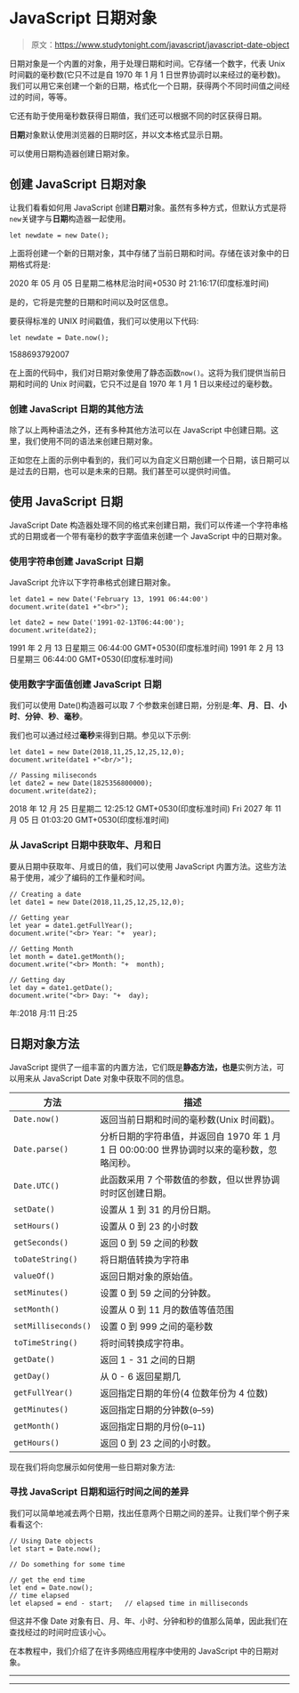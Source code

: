 # JavaScript 日期对象

> 原文：<https://www.studytonight.com/javascript/javascript-date-object>

日期对象是一个内置的对象，用于处理日期和时间。它存储一个数字，代表 Unix 时间戳的毫秒数(它只不过是自 1970 年 1 月 1 日世界协调时以来经过的毫秒数)。我们可以用它来创建一个新的日期，格式化一个日期，获得两个不同时间值之间经过的时间，等等。

它还有助于使用毫秒数获得日期值，我们还可以根据不同的时区获得日期。

**日期**对象默认使用浏览器的日期时区，并以文本格式显示日期。

可以使用日期构造器创建日期对象。

## 创建 JavaScript 日期对象

让我们看看如何用 JavaScript 创建**日期**对象。虽然有多种方式，但默认方式是将`new`关键字与**日期**构造器一起使用。

```
let newdate = new Date();
```

上面将创建一个新的日期对象，其中存储了当前日期和时间。存储在该对象中的日期格式将是:

2020 年 05 月 05 日星期二格林尼治时间+0530 时 21:16:17(印度标准时间)

是的，它将是完整的日期和时间以及时区信息。

要获得标准的 UNIX 时间戳值，我们可以使用以下代码:

```
let newdate = Date.now();
```

1588693792007

在上面的代码中，我们对日期对象使用了静态函数`now()`。这将为我们提供当前日期和时间的 Unix 时间戳，它只不过是自 1970 年 1 月 1 日以来经过的毫秒数。

### 创建 JavaScript 日期的其他方法

除了以上两种语法之外，还有多种其他方法可以在 JavaScript 中创建日期。这里，我们使用不同的语法来创建日期对象。

正如您在上面的示例中看到的，我们可以为自定义日期创建一个日期，该日期可以是过去的日期，也可以是未来的日期。我们甚至可以提供时间值。

## 使用 JavaScript 日期

JavaScript Date 构造器处理不同的格式来创建日期，我们可以传递一个字符串格式的日期或者一个带有毫秒的数字字面值来创建一个 JavaScript 中的日期对象。

### 使用字符串创建 JavaScript 日期

JavaScript 允许以下字符串格式创建日期对象。

```
let date1 = new Date('February 13, 1991 06:44:00')
document.write(date1 +"<br>");

let date2 = new Date('1991-02-13T06:44:00');
document.write(date2);
```

1991 年 2 月 13 日星期三 06:44:00 GMT+0530(印度标准时间)
1991 年 2 月 13 日星期三 06:44:00 GMT+0530(印度标准时间)

### 使用数字字面值创建 JavaScript 日期

我们可以使用 Date()构造器可以取 7 个参数来创建日期，分别是:**年**、**月**、**日**、**小时**、**分钟**、**秒**、**毫秒**。

我们也可以通过经过**毫秒**来得到日期。参见以下示例:

```
let date1 = new Date(2018,11,25,12,25,12,0);
document.write(date1 +"<br/>");

// Passing miliseconds
let date2 = new Date(1825356800000);
document.write(date2); 
```

2018 年 12 月 25 日星期二 12:25:12 GMT+0530(印度标准时间)
Fri 2027 年 11 月 05 日 01:03:20 GMT+0530(印度标准时间)

### 从 JavaScript 日期中获取年、月和日

要从日期中获取年、月或日的值，我们可以使用 JavaScript 内置方法。这些方法易于使用，减少了编码的工作量和时间。

```
// Creating a date
let date1 = new Date(2018,11,25,12,25,12,0);

// Getting year
let year = date1.getFullYear();
document.write("<br> Year: "+  year);

// Getting Month
let month = date1.getMonth();
document.write("<br> Month: "+  month);

// Getting day
let day = date1.getDate();
document.write("<br> Day: "+  day);
```

年:2018
月:11
日:25

## 日期对象方法

JavaScript 提供了一组丰富的内置方法，它们既是**静态方法，也是**实例方法，可以用来从 JavaScript Date 对象中获取不同的信息。

| **方法** | **描述** |
| --- | --- |
| `Date.now()` | 返回当前日期和时间的毫秒数(Unix 时间戳)。 |
| `Date.parse()` | 分析日期的字符串值，并返回自 1970 年 1 月 1 日 00:00:00 世界协调时以来的毫秒数，忽略闰秒。 |
| `Date.UTC()` | 此函数采用 7 个带数值的参数，但以世界协调时时区创建日期。 |
| `setDate()` | 设置从 1 到 31 的月份日期。 |
| `setHours()` | 设置从 0 到 23 的小时数 |
| `getSeconds()` | 返回 0 到 59 之间的秒数 |
| `toDateString()` | 将日期值转换为字符串 |
| `valueOf()` | 返回日期对象的原始值。 |
| `setMinutes()` | 设置 0 到 59 之间的分钟数。 |
| `setMonth()` | 设置从 0 到 11 月的数值等值范围 |
| `setMilliseconds()` | 设置 0 到 999 之间的毫秒数 |
| `toTimeString()` | 将时间转换成字符串。 |
| `getDate()` | 返回 1 - 31 之间的日期 |
| `getDay()` | 从 0 - 6 返回星期几 |
| `getFullYear()` | 返回指定日期的年份(4 位数年份为 4 位数) |
| `getMinutes()` | 返回指定日期的分钟数(`0`–`59`) |
| `getMonth()` | 返回指定日期的月份(`0`–`11`) |
| `getHours()` | 返回 0 到 23 之间的小时数。 |

现在我们将向您展示如何使用一些日期对象方法:

### 寻找 JavaScript 日期和运行时间之间的差异

我们可以简单地减去两个日期，找出任意两个日期之间的差异。让我们举个例子来看看这个:

```
// Using Date objects
let start = Date.now();

// Do something for some time

// get the end time
let end = Date.now();
// time elapsed
let elapsed = end - start;   // elapsed time in milliseconds
```

但这并不像 Date 对象有日、月、年、小时、分钟和秒的值那么简单，因此我们在查找经过的时间时应该小心。

在本教程中，我们介绍了在许多网络应用程序中使用的 JavaScript 中的日期对象。

* * *

* * *